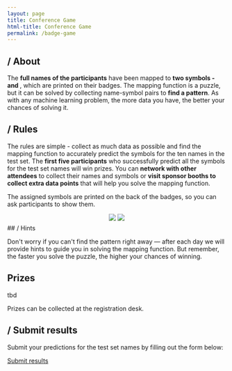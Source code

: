 ```yaml
---
layout: page
title: Conference Game
html-title: Conference Game
permalink: /badge-game
---
```


## / About

The **full names of the participants** have been mapped to **two symbols - <i class="fa-solid fa-chess" style="font-size:20px"></i> and <i class="fa-solid fa-dna" style="font-size:20px"></i>**, which are printed on their badges. The mapping function is a puzzle, but it can be solved by collecting name-symbol pairs to **find a pattern**. As with any machine learning problem, the more data you have, the better your chances of solving it.

## / Rules

The rules are simple - collect as much data as possible and find the mapping function to accurately predict the symbols for the ten names in the test set. The **first five participants** who successfully predict all the symbols for the test set names will win prizes.
You can **network with other attendees** to collect their names and symbols or **visit sponsor booths to collect extra data points** that will help you solve the mapping function.

The assigned symbols are printed on the back of the badges, so you can ask participants to show them.

<div align="center">
<img class="width-100 width-max-300px photo" style="margin-bottom: 5px;" src="{{ "./images/optimized/badge-game-800x800/badge-chess.webp" | relative_url }}">
<img class="width-100 width-max-300px photo" style="margin-bottom: 5px;" src="{{ "./images/optimized/badge-game-800x800/badge-dna.webp" | relative_url }}">
</div>
## / Hints

Don't worry if you can't find the pattern right away — after each day we will provide hints to guide you in solving the mapping function. But remember, the faster you solve the puzzle, the higher your chances of winning.

## Prizes

tbd

Prizes can be collected at the registration desk.

## / Submit results

Submit your predictions for the test set names by filling out the form below:

<a href="https://mlinplmeetups.paperform.co/" class="btn btn-default btn-lg" target="_blank"><i class="fa-solid fa-list"></i> Submit results</a>
